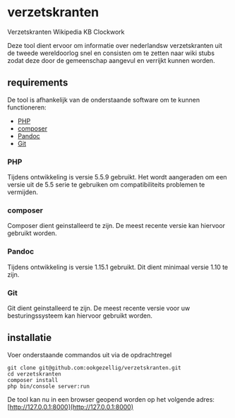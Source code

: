 # verzetskranten
Verzetskranten Wikipedia KB Clockwork


Deze tool dient ervoor om informatie over nederlandsw verzetskranten uit de tweede wereldoorlog
snel en consisten om te zetten naar wiki stubs zodat deze door de gemeenschap aangevul en verrijkt kunnen worden.

## requirements
De tool is afhankelijk van de onderstaande software om te kunnen functioneren:

- [PHP](http://php.net)
- [composer](https://getcomposer.org)
- [Pandoc](http://pandoc.org)
- [Git](http://git-scm.com)

### PHP
Tijdens ontwikkeling is versie 5.5.9 gebruikt. Het wordt aangeraden om een versie uit de 5.5 serie te gebruiken om
compatibiliteits problemen te vermijden.

### composer
Composer dient geinstalleerd te zijn. De meest recente versie kan hiervoor gebruikt worden.

### Pandoc
Tijdens ontwikkeling is versie 1.15.1 gebruikt. Dit dient minimaal versie 1.10 te zijn.

### Git
Git dient geinstalleerd te zijn. De meest recente versie voor uw besturingssysteem kan hiervoor gebruikt worden.

## installatie
Voer onderstaande commandos uit via de opdrachtregel


    git clone git@github.com:ookgezellig/verzetskranten.git
    cd verzetskranten
    composer install
    php bin/console server:run


De tool kan nu in een browser geopend worden op het volgende adres:
[http://127.0.0.1:8000](http://127.0.0.1:8000)
